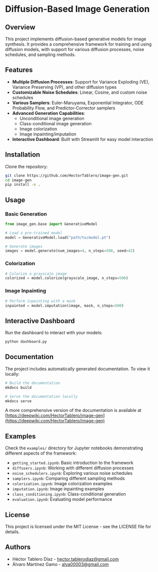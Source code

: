 # Diffusion-Based Image Generation

## Overview

This project implements diffusion-based generative models for image synthesis. It provides a comprehensive framework for training and using diffusion models, with support for various diffusion processes, noise schedules, and sampling methods.

## Features

- **Multiple Diffusion Processes**: Support for Variance Exploding (VE), Variance Preserving (VP), and other diffusion types
- **Customizable Noise Schedules**: Linear, Cosine, and custom noise schedules
- **Various Samplers**: Euler-Maruyama, Exponential Integrator, ODE Probability Flow, and Predictor-Corrector samplers
- **Advanced Generation Capabilities**:
  - Unconditional image generation
  - Class-conditional image generation
  - Image colorization
  - Image inpainting/imputation
- **Interactive Dashboard**: Built with Streamlit for easy model interaction

## Installation

Clone the repository:

```bash
git clone https://github.com/HectorTablero/image-gen.git
cd image-gen
pip install -e .
```

## Usage

### Basic Generation

```python
from image_gen.base import GenerativeModel

# Load a pre-trained model
model = GenerativeModel.load("path/to/model.pt")

# Generate images
images = model.generate(num_images=4, n_steps=500, seed=42)
```

### Colorization

```python
# Colorize a grayscale image
colorized = model.colorize(grayscale_image, n_steps=500)
```

### Image Inpainting

```python
# Perform inpainting with a mask
inpainted = model.imputation(image, mask, n_steps=500)
```

## Interactive Dashboard

Run the dashboard to interact with your models:

```bash
python dashboard.py
```

## Documentation

The project includes automatically generated documentation. To view it locally:

```bash
# Build the documentation
mkdocs build

# Serve the documentation locally
mkdocs serve
```

A more comprehensive version of the documentation is available at [https://deepwiki.com/HectorTablero/image-gen](https://deepwiki.com/HectorTablero/image-gen)

## Examples

Check the `examples/` directory for Jupyter notebooks demonstrating different aspects of the framework:

- `getting_started.ipynb`: Basic introduction to the framework
- `diffusers.ipynb`: Working with different diffusion processes
- `noise_schedulers.ipynb`: Exploring various noise schedules
- `samplers.ipynb`: Comparing different sampling methods
- `colorization.ipynb`: Image colorization examples
- `imputation.ipynb`: Image inpainting examples
- `class_conditioning.ipynb`: Class-conditional generation
- `evaluation.ipynb`: Evaluating model performance

## License

This project is licensed under the MIT License - see the LICENSE file for details.

## Authors

- Héctor Tablero Díaz - [hector.tablerodiaz@gmail.com](mailto:hector.tablerodiaz@gmail.com)
- Álvaro Martínez Gamo - [alva00003@gmail.com](mailto:alva00003@gmail.com)
